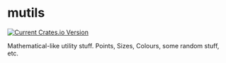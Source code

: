 # mutils
[![Current Crates.io Version](https://img.shields.io/crates/v/mutils.svg)](https://crates.io/crates/mutils)

Mathematical-like utility stuff. Points, Sizes, Colours, some random stuff, etc.

